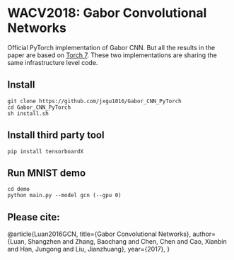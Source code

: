 # WACV2018: Gabor Convolutional Networks

Official PyTorch implementation of Gabor CNN. 
But all the results in the paper are based on [Torch 7](https://github.com/bczhangbczhang/Gabor-Convolutional-Networks).
These two implementations are sharing the same infrastructure level code.

## Install

```
git clone https://github.com/jxgu1016/Gabor_CNN_PyTorch
cd Gabor_CNN_PyTorch
sh install.sh
```

## Install third party tool
```
pip install tensorboardX
```

## Run MNIST demo

```
cd demo
python main.py --model gcn (--gpu 0)
```

## Please cite:
@article{Luan2016GCN, title={Gabor Convolutional Networks}, author={Luan, Shangzhen and Zhang, Baochang and Chen, Chen and Cao, Xianbin and Han, Jungong and Liu, Jianzhuang}, year={2017}, }
